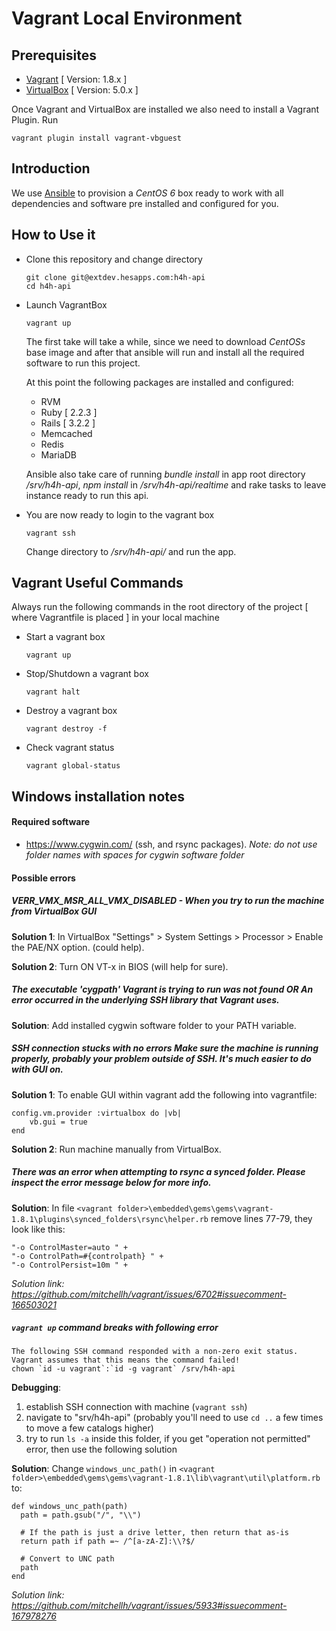 # Vagrant Local Environment

## Prerequisites

* [Vagrant]([https://www.vagrantup.com/) [ Version: 1.8.x ]
* [VirtualBox](https://www.virtualbox.org/) [ Version: 5.0.x ]

Once Vagrant and VirtualBox are installed we also need to install a Vagrant Plugin. Run

  ```
  vagrant plugin install vagrant-vbguest
  ```

## Introduction

We use [Ansible](https://www.ansible.com/) to provision a *CentOS 6* box ready to work
with all dependencies and software pre installed and configured for you.

## How to Use it

* Clone this repository and change directory

  ```
  git clone git@extdev.hesapps.com:h4h-api
  cd h4h-api
  ```

* Launch VagrantBox

  ```
  vagrant up
  ```

  The first take will take a while, since we need to download *CentOSs* base image and after
  that ansible will run and install all the required software to run this project.

  At this point the following packages are installed and configured:
  - RVM
  - Ruby [ 2.2.3 ]
  - Rails [ 3.2.2 ]
  - Memcached
  - Redis
  - MariaDB

  Ansible also take care of running *bundle install* in app root directory _/srv/h4h-api_,
  *npm install* in _/srv/h4h-api/realtime_ and rake tasks to leave instance ready to run
  this api.

* You are now ready to login to the vagrant box

  ```
  vagrant ssh
  ```

  Change directory to */srv/h4h-api/* and run the app.
  
## Vagrant Useful Commands

Always run the following commands in the root directory of the project [ where Vagrantfile is placed ]
in your local machine

* Start a vagrant box

  ```
  vagrant up
  ```

* Stop/Shutdown a vagrant box

  ```
  vagrant halt
  ```

* Destroy a vagrant box

  ```
  vagrant destroy -f
  ```

* Check vagrant status

  ```
  vagrant global-status
  ```

## Windows installation notes

#### Required software
* https://www.cygwin.com/ (ssh, and rsync packages).
_Note: do not use folder names with spaces for cygwin software folder_

#### Possible errors
##### VERR_VMX_MSR_ALL_VMX_DISABLED - When you try to run the machine from VirtualBox GUI

**Solution 1**: In VirtualBox "Settings" > System Settings > Processor > Enable the PAE/NX option. (could help).

**Solution 2**: Turn ON VT-x in BIOS (will help for sure).

##### The executable 'cygpath' Vagrant is trying to run was not found *OR* An error occurred in the underlying SSH library that Vagrant uses.

**Solution**: Add installed cygwin software folder to your PATH variable.

##### SSH connection stucks with no errors _Make sure the machine is running properly, probably your problem outside of SSH. It's much easier to do with GUI on._

**Solution 1**: To enable GUI within vagrant add the following into vagrantfile:
```
config.vm.provider :virtualbox do |vb|
    vb.gui = true
end
```
**Solution 2**: Run machine manually from VirtualBox.

##### There was an error when attempting to rsync a synced folder. Please inspect the error message below for more info.

**Solution**: In file ```<vagrant folder>\embedded\gems\gems\vagrant-1.8.1\plugins\synced_folders\rsync\helper.rb``` remove lines 77-79, they look like this:
```
"-o ControlMaster=auto " +
"-o ControlPath=#{controlpath} " +
"-o ControlPersist=10m " +
```

_Solution link: https://github.com/mitchellh/vagrant/issues/6702#issuecomment-166503021_

##### ```vagrant up``` command breaks with following error

```
The following SSH command responded with a non-zero exit status.
Vagrant assumes that this means the command failed!
chown `id -u vagrant`:`id -g vagrant` /srv/h4h-api
```

**Debugging**:
1. establish SSH connection with machine (```vagrant ssh```)
2. navigate to "srv/h4h-api" (probably you'll need to use ``` cd .. ``` a few times to move a few catalogs higher)
3. try to run ``` ls -a ``` inside this folder, if you get "operation not permitted" error, then use the following solution

**Solution**:
Change ```windows_unc_path()``` in ```<vagrant folder>\embedded\gems\gems\vagrant-1.8.1\lib\vagrant\util\platform.rb``` to:

    def windows_unc_path(path)
      path = path.gsub("/", "\\")

      # If the path is just a drive letter, then return that as-is
      return path if path =~ /^[a-zA-Z]:\\?$/

      # Convert to UNC path
      path
    end

_Solution link: https://github.com/mitchellh/vagrant/issues/5933#issuecomment-167978276_